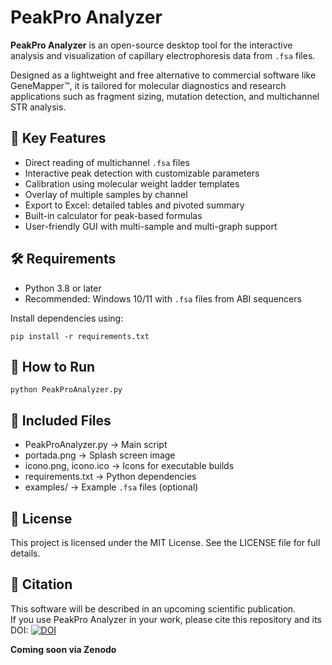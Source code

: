 
# PeakPro Analyzer

**PeakPro Analyzer** is an open-source desktop tool for the interactive analysis and visualization of capillary electrophoresis data from `.fsa` files.

Designed as a lightweight and free alternative to commercial software like GeneMapper™, it is tailored for molecular diagnostics and research applications such as fragment sizing, mutation detection, and multichannel STR analysis.

## 🧬 Key Features

- Direct reading of multichannel `.fsa` files  
- Interactive peak detection with customizable parameters  
- Calibration using molecular weight ladder templates  
- Overlay of multiple samples by channel  
- Export to Excel: detailed tables and pivoted summary  
- Built-in calculator for peak-based formulas  
- User-friendly GUI with multi-sample and multi-graph support

## 🛠️ Requirements

- Python 3.8 or later  
- Recommended: Windows 10/11 with `.fsa` files from ABI sequencers

Install dependencies using:

```
pip install -r requirements.txt
```

## 🚀 How to Run

```
python PeakProAnalyzer.py
```

## 📁 Included Files

- PeakProAnalyzer.py → Main script  
- portada.png → Splash screen image  
- icono.png, icono.ico → Icons for executable builds  
- requirements.txt → Python dependencies  
- examples/ → Example `.fsa` files (optional)

## 📜 License

This project is licensed under the MIT License. See the LICENSE file for full details.

## 📣 Citation

This software will be described in an upcoming scientific publication.  
If you use PeakPro Analyzer in your work, please cite this repository and its DOI:
[![DOI](https://zenodo.org/badge/DOI/10.5281/zenodo.15924758.svg)](https://doi.org/10.5281/zenodo.15924758)


**Coming soon via Zenodo**
